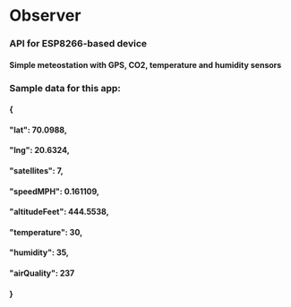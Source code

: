 # Observer
### API for ESP8266-based device

#### Simple meteostation with GPS, CO2, temperature and humidity sensors

### Sample data for this app:
 
#### {
#### "lat": 70.0988,
#### "lng": 20.6324,
#### "satellites": 7,
#### "speedMPH": 0.161109,
#### "altitudeFeet": 444.5538,
#### "temperature": 30,
#### "humidity": 35,
#### "airQuality": 237
#### }
